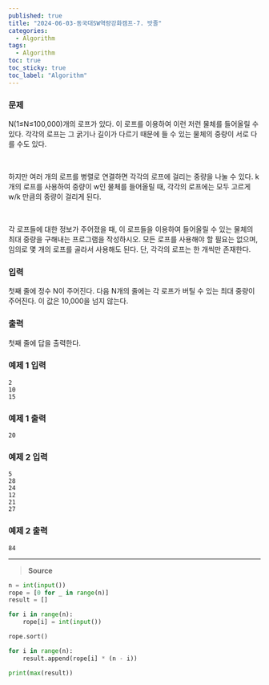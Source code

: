 ```yaml
---
published: true
title: "2024-06-03-동국대SW역량강화캠프-7. 밧줄"
categories:
  - Algorithm
tags:
  - Algorithm
toc: true
toc_sticky: true
toc_label: "Algorithm"
---
```


### **문제**

N(1≤N≤100,000)개의 로프가 있다. 이 로프를 이용하여 이런 저런 물체를 들어올릴 수 있다. 각각의 로프는 그 굵기나 길이가 다르기 때문에 들 수 있는 물체의 중량이 서로 다를 수도 있다.

<br/>

하지만 여러 개의 로프를 병렬로 연결하면 각각의 로프에 걸리는 중량을 나눌 수 있다. k개의 로프를 사용하여 중량이 w인 물체를 들어올릴 때, 각각의 로프에는 모두 고르게 w/k 만큼의 중량이 걸리게 된다.

<br/>

각 로프들에 대한 정보가 주어졌을 때, 이 로프들을 이용하여 들어올릴 수 있는 물체의 최대 중량을 구해내는 프로그램을 작성하시오. 모든 로프를 사용해야 할 필요는 없으며, 임의로 몇 개의 로프를 골라서 사용해도 된다. 단, 각각의 로프는 한 개씩만 존재한다.

### **입력**

첫째 줄에 정수 N이 주어진다. 다음 N개의 줄에는 각 로프가 버틸 수 있는 최대 중량이 주어진다. 이 값은 10,000을 넘지 않는다.

### **출력**

첫째 줄에 답을 출력한다.

### **예제 1 입력**

```
2
10
15
```

### **예제 1 출력**

```
20
```

### **예제 2 입력**

```
5
28
24
12
21
27
```

### **예제 2 출력**

```
84
```

---

> **Source**

```python
n = int(input())
rope = [0 for _ in range(n)]
result = []

for i in range(n):
    rope[i] = int(input())

rope.sort()

for i in range(n):
    result.append(rope[i] * (n - i))

print(max(result))
```

